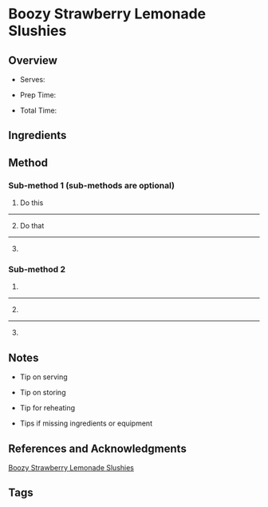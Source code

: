 # Boozy Strawberry Lemonade Slushies

## Overview

- Serves:

- Prep Time:

- Total Time:

## Ingredients



## Method

### Sub-method 1 (sub-methods are optional)

1. Do this
---
2. Do that
---
3.

### Sub-method 2

1.
---
2.
---
3.

## Notes

- Tip on serving

- Tip on storing

- Tip for reheating

- Tips if missing ingredients or equipment

## References and Acknowledgments

[Boozy Strawberry Lemonade Slushies](https://www.kitchentreaty.com/boozy-strawberry-lemonade-slushies/)

## Tags


